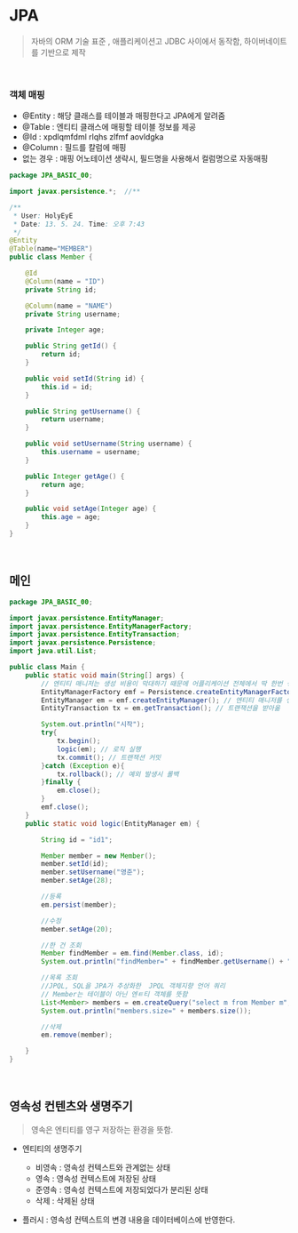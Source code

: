 # JPA 

> 자바의 ORM 기술 표준 , 애플리케이션고 JDBC 사이에서 동작함, 하이버네이트를 기반으로 제작 

<br >

### 객체 매핑 

- @Entity : 해당 클래스를 테이블과 매핑한다고 JPA에게 알려줌
- @Table : 엔티티 클래스에 매핑할 테이블 정보를 제공
- @Id :  xpdlqmfdml rlqhs zlfmf aovldgka
- @Column : 필드를 칼럼에 매핑
- 없는 경우 : 매핑 어노테이션 생략시, 필드명을 사용해서 컬럼명으로 자동매핑

```java
package JPA_BASIC_00;

import javax.persistence.*;  //**

/**
 * User: HolyEyE
 * Date: 13. 5. 24. Time: 오후 7:43
 */
@Entity
@Table(name="MEMBER")
public class Member {

    @Id
    @Column(name = "ID")
    private String id;

    @Column(name = "NAME")
    private String username;

    private Integer age;

    public String getId() {
        return id;
    }

    public void setId(String id) {
        this.id = id;
    }

    public String getUsername() {
        return username;
    }

    public void setUsername(String username) {
        this.username = username;
    }

    public Integer getAge() {
        return age;
    }

    public void setAge(Integer age) {
        this.age = age;
    }
}

```

<br>

## 메인

```java
package JPA_BASIC_00;

import javax.persistence.EntityManager;
import javax.persistence.EntityManagerFactory;
import javax.persistence.EntityTransaction;
import javax.persistence.Persistence;
import java.util.List;

public class Main {
    public static void main(String[] args) {
        // 엔티티 매니저는 생성 비용이 막대하기 때문에 어플리케이션 전체에서 딱 한번 생성하고 공유
        EntityManagerFactory emf = Persistence.createEntityManagerFactory("jpabook"); // persistece.xml 설정 정보를 사용해서 엔티티 매니저 팩토리를 생성함.
        EntityManager em = emf.createEntityManager(); // 엔티티 매니저를 생성, 엔티티 매니저를 사용해서 엔티티를 데이터베이스에 등록/수정/삭제 할 수 있음.
        EntityTransaction tx = em.getTransaction(); // 트랜잭션을 받아옮

        System.out.println("시작");
        try{
            tx.begin();
            logic(em); // 로직 실행
            tx.commit(); // 트랜잭션 커밋
        }catch (Exception e){
            tx.rollback(); // 예외 발생시 롤백
        }finally {
            em.close();
        }
        emf.close();
    }
    public static void logic(EntityManager em) {

        String id = "id1";

        Member member = new Member();
        member.setId(id);
        member.setUsername("영준");
        member.setAge(28);

        //등록
        em.persist(member);

        //수정
        member.setAge(20);

        //한 건 조회
        Member findMember = em.find(Member.class, id);
        System.out.println("findMember=" + findMember.getUsername() + ", age=" + findMember.getAge());

        //목록 조회
        //JPQL, SQL을 JPA가 추상화한  JPQL 객체지향 언어 쿼리 
        // Member는 테이블이 아닌 엔ㅌ티 객체를 뜻함
        List<Member> members = em.createQuery("select m from Member m", Member.class).getResultList();
        System.out.println("members.size=" + members.size());

        //삭제
        em.remove(member);

    }
}

```


<br>

## 영속성 컨텐츠와 생명주기

> 영속은 엔티티를 영구 저장하는 환경을 뜻함.

- 엔티티의 생명주기
    - 비영속 : 영속성 컨텍스트와 관계없는 상태 
    - 영속 : 영속성 컨텍스트에 저장된 상태
    - 준영속 : 영속성 컨텍스트에 저장되었다가 분리된 상태
    - 삭제 : 삭제된 상태 

- 플러시 : 영속성 컨텍스트의 변경 내용을 데이터베이스에 반영한다. 
